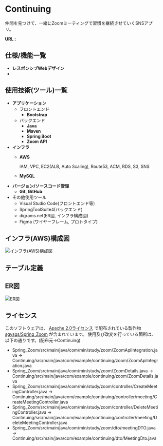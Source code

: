 # Continuing
仲間を見つけて、一緒にZoomミーティングで習慣を継続させていくSNSアプリ。

**URL :** 


## 仕様/機能一覧
- **レスポンシブWebデザイン**
- 

## 使用技術(ツール)一覧
- **アプリケーション**
    - フロントエンド
        - **Bootstrap**
    - バックエンド
        - **Java**
        - **Maven**
        - **Spring Boot**
        - **Zoom API**
- **インフラ**
    - **AWS**

        IAM, VPC, EC2(ALB, Auto Scaling), Route53, ACM, RDS, S3, SNS
    - **MySQL**
- **バージョン/ソースコード管理**
    - **Git, GitHub**
- その他使用ツール
  - Visual Studio Code(フロントエンド等)
  - SpringToolSuite4(バックエンド)
  - digrams.net(ER図, インフラ構成図)
  - Figma (ワイヤーフレーム, プロトタイプ)


## インフラ(AWS)構成図
![インフラ(AWS)構成図]()


## テーブル定義


## ER図
![ER図]()


## ライセンス
このソフトウェアは、
[Apache 2.0ライセンス](http://www.apache.org/licenses/LICENSE-2.0)
で配布されている製作物
 [sgysgs/Spring_Zoom](https://github.com/sgysgs/Spring_Zoom)
が含まれています。
使用及び改変を行っている箇所は、以下の通りです。(配布元->Continuing)
- Spring_Zoom/src/main/java/com/min/study/zoom/ZoomApiIntegration.java
-> Continuing/src/main/java/com/example/continuing/zoom/ZoomApiIntegration.java
- Spring_Zoom/src/main/java/com/min/study/zoom/ZoomDetails.java
-> Continuing/src/main/java/com/example/continuing/zoom/ZoomDetails.java
- Spring_Zoom/src/main/java/com/min/study/zoom/controller/CreateMeetingController.java
-> Continuing/src/main/java/com/example/continuing/controller/meeting/CreateMeetingController.java
- Spring_Zoom/src/main/java/com/min/study/zoom/controller/DeleteMeetingController.java
-> Continuing/src/main/java/com/example/continuing/controller/meeting/DeleteMeetingController.java
- Spring_Zoom/src/main/java/com/min/study/zoom/dto/meetingDTO.java
-> Continuing/src/main/java/com/example/continuing/dto/MeetingDto.java


